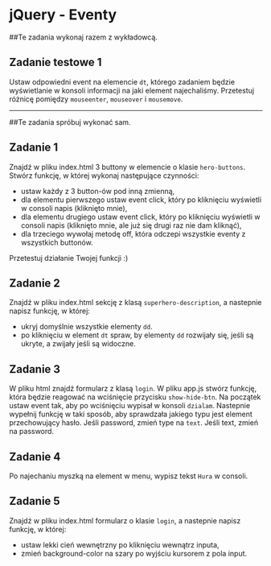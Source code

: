 # jQuery - Eventy

##Te zadania wykonaj razem z wykładowcą.

## Zadanie testowe 1
Ustaw odpowiedni event na elemencie ```dt```, którego zadaniem będzie wyświetlanie w konsoli informacji na jaki element najechaliśmy.
Przetestuj różnicę pomiędzy ```mouseenter```, ```mouseover``` i ```mousemove```.

-----------------------------------------------------------------------------------------------------



##Te zadania spróbuj wykonać sam.

## Zadanie 1
Znajdź w pliku index.html 3 buttony w elemencie o klasie ```hero-buttons```. Stwórz funkcję, w której wykonaj następujące czynności:
* ustaw każdy z 3 button-ów pod inną zmienną,
* dla elementu pierwszego ustaw event click, który po kliknięciu wyświetli w consoli napis (kliknięto mnie),
* dla elementu drugiego ustaw event click, który po kliknięciu wyświetli w consoli napis (kliknięto mnie, ale już się drugi raz nie dam kliknąć),
* dla trzeciego wywołaj metodę off, która odczepi wszystkie eventy z wszystkich buttonów.

Przetestuj działanie Twojej funkcji :)

## Zadanie 2
Znajdź w pliku index.html sekcję z klasą ```superhero-description```, a nastepnie napisz funkcję, w której:
* ukryj domyślnie wszystkie elementy ```dd```.
* po kliknięciu w element ```dt``` spraw, by elementy ```dd``` rozwijały się, jeśli są ukryte, a zwijały jeśli są widoczne.

## Zadanie 3
W pliku html znajdź formularz z klasą ```login```. W pliku app.js stwórz funkcję, która będzie reagować na wciśnięcie przycisku ```show-hide-btn```.
Na początek ustaw event tak, aby po wciśnięciu wypisał w konsoli ```dzialam```. Nastepnie wypełnij funkcję w taki sposób, aby sprawdzała jakiego typu jest element przechowujący hasło. Jeśli password, zmień type na ```text```. Jeśli text, zmień na password.

## Zadanie 4
Po najechaniu myszką na element w menu, wypisz tekst ```Hura``` w consoli.

## Zadanie 5
Znajdź w pliku index.html formularz o klasie ```login```, a nastepnie napisz funkcję, w której:
* ustaw lekki cień wewnętrzny po kliknięciu wewnątrz inputa,
* zmień background-color na szary po wyjściu kursorem z pola input.
